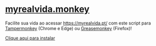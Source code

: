 # [myrealvida.monkey](https://github.com/lucascudo/myrealvida.monkey/raw/main/myrealvida.monkey.user.js)
Facilite sua vida ao acessar https://myrealvida.pt/ com este script para [Tampermonkey](https://chrome.google.com/webstore/detail/tampermonkey/dhdgffkkebhmkfjojejmpbldmpobfkfo) (Chrome e Edge) ou [Greasemonkey](https://addons.mozilla.org/firefox/addon/greasemonkey/) (Firefox)!

[Clique aqui para instalar](https://github.com/lucascudo/myrealvida.monkey/raw/main/myrealvida.monkey.user.js)
